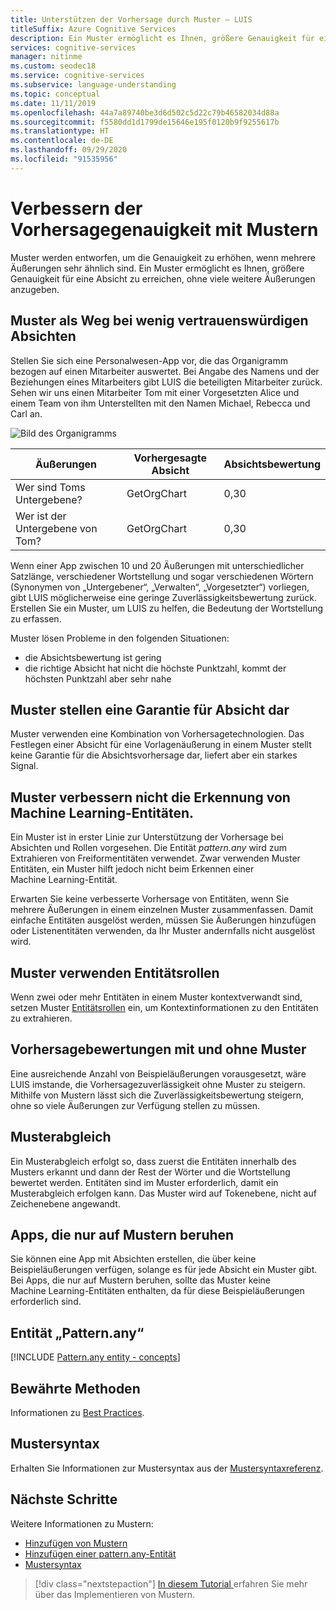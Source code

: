 ```yaml
---
title: Unterstützen der Vorhersage durch Muster – LUIS
titleSuffix: Azure Cognitive Services
description: Ein Muster ermöglicht es Ihnen, größere Genauigkeit für eine Absicht zu erreichen, ohne viele weitere Äußerungen anzugeben.
services: cognitive-services
manager: nitinme
ms.custom: seodec18
ms.service: cognitive-services
ms.subservice: language-understanding
ms.topic: conceptual
ms.date: 11/11/2019
ms.openlocfilehash: 44a7a89740be3d6d502c5d22c79b46582034d88a
ms.sourcegitcommit: f5580dd1d1799de15646e195f0120b9f9255617b
ms.translationtype: HT
ms.contentlocale: de-DE
ms.lasthandoff: 09/29/2020
ms.locfileid: "91535956"
---
```

# <a name="patterns-improve-prediction-accuracy"></a>Verbessern der Vorhersagegenauigkeit mit Mustern
Muster werden entworfen, um die Genauigkeit zu erhöhen, wenn mehrere Äußerungen sehr ähnlich sind.  Ein Muster ermöglicht es Ihnen, größere Genauigkeit für eine Absicht zu erreichen, ohne viele weitere Äußerungen anzugeben.

## <a name="patterns-solve-low-intent-confidence"></a>Muster als Weg bei wenig vertrauenswürdigen Absichten
Stellen Sie sich eine Personalwesen-App vor, die das Organigramm bezogen auf einen Mitarbeiter auswertet. Bei Angabe des Namens und der Beziehungen eines Mitarbeiters gibt LUIS die beteiligten Mitarbeiter zurück. Sehen wir uns einen Mitarbeiter Tom mit einer Vorgesetzten Alice und einem Team von ihm Unterstellten mit den Namen Michael, Rebecca und Carl an.

![Bild des Organigramms](./media/luis-concept-patterns/org-chart.png)

|Äußerungen|Vorhergesagte Absicht|Absichtsbewertung|
|--|--|--|
|Wer sind Toms Untergebene?|GetOrgChart|0,30|
|Wer ist der Untergebene von Tom?|GetOrgChart|0,30|

Wenn einer App zwischen 10 und 20 Äußerungen mit unterschiedlicher Satzlänge, verschiedener Wortstellung und sogar verschiedenen Wörtern (Synonymen von „Untergebener“, „Verwalten“, „Vorgesetzter“) vorliegen, gibt LUIS möglicherweise eine geringe Zuverlässigkeitsbewertung zurück. Erstellen Sie ein Muster, um LUIS zu helfen, die Bedeutung der Wortstellung zu erfassen.

Muster lösen Probleme in den folgenden Situationen:

* die Absichtsbewertung ist gering
* die richtige Absicht hat nicht die höchste Punktzahl, kommt der höchsten Punktzahl aber sehr nahe

## <a name="patterns-are-not-a-guarantee-of-intent"></a>Muster stellen eine Garantie für Absicht dar
Muster verwenden eine Kombination von Vorhersagetechnologien. Das Festlegen einer Absicht für eine Vorlagenäußerung in einem Muster stellt keine Garantie für die Absichtsvorhersage dar, liefert aber ein starkes Signal.

<a name="patterns-do-not-improve-entity-detection"></a>

## <a name="patterns-do-not-improve-machine-learning-entity-detection"></a>Muster verbessern nicht die Erkennung von Machine Learning-Entitäten.

Ein Muster ist in erster Linie zur Unterstützung der Vorhersage bei Absichten und Rollen vorgesehen. Die Entität _pattern.any_ wird zum Extrahieren von Freiformentitäten verwendet. Zwar verwenden Muster Entitäten, ein Muster hilft jedoch nicht beim Erkennen einer Machine Learning-Entität.

Erwarten Sie keine verbesserte Vorhersage von Entitäten, wenn Sie mehrere Äußerungen in einem einzelnen Muster zusammenfassen. Damit einfache Entitäten ausgelöst werden, müssen Sie Äußerungen hinzufügen oder Listenentitäten verwenden, da Ihr Muster andernfalls nicht ausgelöst wird.

## <a name="patterns-use-entity-roles"></a>Muster verwenden Entitätsrollen
Wenn zwei oder mehr Entitäten in einem Muster kontextverwandt sind, setzen Muster [Entitätsrollen](luis-concept-roles.md) ein, um Kontextinformationen zu den Entitäten zu extrahieren.

## <a name="prediction-scores-with-and-without-patterns"></a>Vorhersagebewertungen mit und ohne Muster
Eine ausreichende Anzahl von Beispieläußerungen vorausgesetzt, wäre LUIS imstande, die Vorhersagezuverlässigkeit ohne Muster zu steigern. Mithilfe von Mustern lässt sich die Zuverlässigkeitsbewertung steigern, ohne so viele Äußerungen zur Verfügung stellen zu müssen.

## <a name="pattern-matching"></a>Musterabgleich
Ein Musterabgleich erfolgt so, dass zuerst die Entitäten innerhalb des Musters erkannt und dann der Rest der Wörter und die Wortstellung bewertet werden. Entitäten sind im Muster erforderlich, damit ein Musterabgleich erfolgen kann. Das Muster wird auf Tokenebene, nicht auf Zeichenebene angewandt.

## <a name="pattern-only-apps"></a>Apps, die nur auf Mustern beruhen
Sie können eine App mit Absichten erstellen, die über keine Beispieläußerungen verfügen, solange es für jede Absicht ein Muster gibt. Bei Apps, die nur auf Mustern beruhen, sollte das Muster keine Machine Learning-Entitäten enthalten, da für diese Beispieläußerungen erforderlich sind.

## <a name="patternany-entity"></a>Entität „Pattern.any“

[!INCLUDE [Pattern.any entity - concepts](./includes/pattern-any-entity.md)]

## <a name="best-practices"></a>Bewährte Methoden
Informationen zu [Best Practices](luis-concept-best-practices.md).

## <a name="pattern-syntax"></a>Mustersyntax

Erhalten Sie Informationen zur Mustersyntax aus der [Mustersyntaxreferenz](reference-pattern-syntax.md).

## <a name="next-steps"></a>Nächste Schritte

Weitere Informationen zu Mustern:

* [Hinzufügen von Mustern](luis-how-to-model-intent-pattern.md)
* [Hinzufügen einer pattern.any-Entität](luis-how-to-add-entities.md#add-a-patternany-entity)
* [Mustersyntax](reference-pattern-syntax.md)

> [!div class="nextstepaction"]
> [In diesem Tutorial ](luis-tutorial-pattern.md) erfahren Sie mehr über das Implementieren von Mustern.
